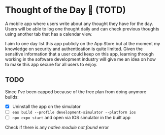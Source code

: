 # Thought of the Day 💭 (TOTD)

A mobile app where users write about any thought they have for the day.
Users will be able to log one thought daily and can check previous thoughts using another tab that
has a calendar view.

I aim to one day list this app publicly on the App Store but at the moment my knowledge on security
and authentication is quite limited. Given the sensitive information that a user could keep on this
app, learning through working in the software development industry will give me an idea on how to make this app secure for all users
to enjoy.

## TODO

Since I've been capped because of the free plan from doing anymore builds:

- [x] Uninstall the app on the simulator
- [ ] `eas build --profile development-simulator --platform ios`
- [ ] `npx expo start` and open via IOS simulator in the built app

Check if there is any _native module not found_ error
